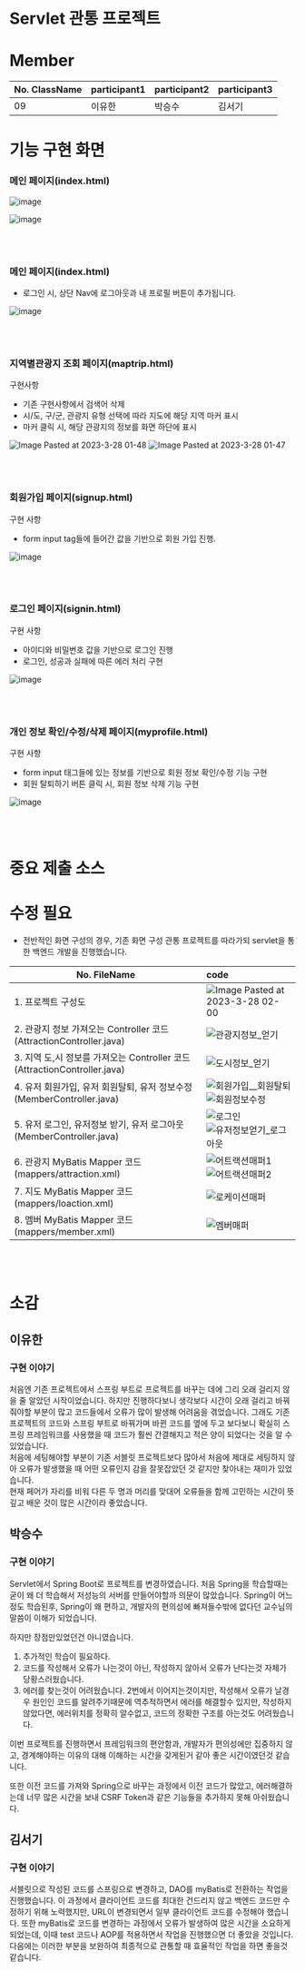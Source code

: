 # Servlet 관통 프로젝트

# Member

| No. ClassName | participant1 | participant2 | participant3 |
| ------------- | :----------- | :----------- | :----------- |
| 09            | 이유한       | 박승수       | 김서기       |

# 기능 구현 화면

### 메인 페이지(index.html)

![image](https://user-images.githubusercontent.com/60723373/225914555-1a629105-0442-45e4-807b-9d24515cd2ad.png)

![image](https://user-images.githubusercontent.com/60723373/225914741-b25e60e4-4998-49d9-a44f-c8ce25b1a1fd.png)

<br><br>

### 메인 페이지(index.html)

- 로그인 시, 상단 Nav에 로그아웃과 내 프로필 버튼이 추가됩니다.

![image](https://user-images.githubusercontent.com/60723373/225918367-cb56ec8c-a20f-4cc0-96ca-aaa704ce5902.png)

<br></br>

### 지역별관광지 조회 페이지(maptrip.html)

구현사항

- 기존 구현사항에서 검색어 삭제
- 시/도, 구/군, 관광지 유형 선택에 따라 지도에 해당 지역 마커 표시
- 마커 클릭 시, 해당 관광지의 정보를 화면 하단에 표시

![Image Pasted at 2023-3-28 01-48](https://user-images.githubusercontent.com/60723373/228011213-1d911600-7bcc-4723-9269-6a1f66090b7f.png)
![Image Pasted at 2023-3-28 01-47](https://user-images.githubusercontent.com/60723373/228024267-03f22a6e-1ec5-4953-a1fd-4519c9651983.png)

<br><br>

### 회원가입 페이지(signup.html)

구현 사항

- form input tag들에 들어간 값을 기반으로 회원 가입 진행.

![image](https://user-images.githubusercontent.com/60723373/225915325-b4991e2d-e730-4262-844d-60c63f88601f.png)

<br><br>

### 로그인 페이지(signin.html)

구현 사항

- 아이디와 비밀번호 값을 기반으로 로그인 진행
- 로그인, 성공과 실패에 따른 에러 처리 구현

![image](https://user-images.githubusercontent.com/60723373/225915674-ab3adbb6-a4fe-44e6-ac34-3c031d0d0029.png)

<br></br>

### 개인 정보 확인/수정/삭제 페이지(myprofile.html)

구현 사항

- form input 태그들에 있는 정보를 기반으로 회원 정보 확인/수정 기능 구현
- 회원 탈퇴하기 버튼 클릭 시, 회원 정보 삭제 기능 구현

![image](https://user-images.githubusercontent.com/60723373/225918737-59e24be1-9179-4ae7-b6d8-507dd2303395.png)

<br></br>

# 중요 제출 소스

# 수정 필요

- 전반적인 화면 구성의 경우, 기존 화면 구성 관통 프로젝트를 따라가되 servlet을 통한 백엔드 개발을 진행했습니다.

| No. FileName                                                              | code                                                                                                                                                                |
| ------------------------------------------------------------------------- | :------------------------------------------------------------------------------------------------------------------------------------------------------------------ |
| 1. 프로젝트 구성도                                                        | ![Image Pasted at 2023-3-28 02-00](https://user-images.githubusercontent.com/60723373/228013102-662b6769-a05a-43c9-a3cf-342006a83ba2.png)                           |
| 2. 관광지 정보 가져오는 Controller 코드 (AttractionController.java)       | ![관광지정보_얻기](/uploads/763004c7c8fea3cf5eb7c11f133005b2/관광지정보_얻기.png)                                                                                   |
| 3. 지역 도,시 정보를 가져오는 Controller 코드 (AttractionController.java) | ![도시정보_얻기](/uploads/3b03fadeb731c7a91bfab46e2fc7b522/도시정보_얻기.png)                                                                                       |
| 4. 유저 회원가입, 유저 회원탈퇴, 유저 정보수정 (MemberController.java)    | ![회원가입__회원탈퇴](/uploads/9f18a1cdb3d09ae9490d9f9a3af436cc/회원가입__회원탈퇴.png) ![회원정보수정](/uploads/e0c4f756f02e2cf4188756212356dc09/회원정보수정.png) |
| 5. 유저 로그인, 유저정보 받기, 유저 로그아웃 (MemberController.java)      | ![로그인](/uploads/f128a2a0b7b98449ce0a4d6522e985fa/로그인.png) ![유저정보얻기_로그아웃](/uploads/6903df11a382597c00fd0d366b615608/유저정보얻기_로그아웃.png)       |
| 6. 관광지 MyBatis Mapper 코드 (mappers/attraction.xml)                    | ![어트랙션매퍼1](/uploads/047b3505837f185fb6d7337ee872260d/어트랙션매퍼1.png) ![어트랙션매퍼2](/uploads/3140d9393bd025ef3807b37d174b7527/어트랙션매퍼2.png)         |
| 7. 지도 MyBatis Mapper 코드 (mappers/loaction.xml)                        | ![로케이션매퍼](/uploads/ef15a4937551d4c3af6be09297c2127c/로케이션매퍼.png)                                                                                         |
| 8. 멤버 MyBatis Mapper 코드 (mappers/member.xml)                          | ![멤버매퍼](/uploads/87885640f0e839cae60c02f8a1e5fdd3/멤버매퍼.png)                                                                                                 |

<br></br>

# 소감

## 이유한

### 구현 이야기

처음엔 기존 프로젝트에서 스프링 부트로 프로젝트를 바꾸는 데에 그리 오래 걸리지 않을 줄 알았던 시작이었습니다. 하지만 진행하다보니 생각보다 시간이 오래 걸리고 바꿔줘야할 부분이 많고 코드들에서 오류가 많이 발생해 어려움을 겪었습니다.
그래도 기존 프로젝트의 코드와 스프링 부트로 바꿔가며 바뀐 코드를 옆에 두고 보다보니 확실히 스프링 프레임워크를 사용했을 때 코드가 훨씬 간결해지고 적은 양이 되었다는 것을 알 수 있었습니다.  
 처음에 세팅해야할 부분이 기존 서블릿 프로젝트보다 많아서 처음에 제대로 세팅하지 않아 오류가 발생했을 때 어떤 오류인지 감을 잘못잡았던 것 같지만 찾아내는 재미가 있었습니다.  
 현재 페어가 자리를 비워 다른 두 명과 머리를 맞대어 오류들을 함께 고민하는 시간이 뜻깊고 배운 것이 많은 시간이라 좋았습니다.

## 박승수

### 구현 이야기

Servlet에서 Spring Boot로 프로젝트를 변경하였습니다.
처음 Spring을 학습할때는 굳이 왜 더 학습해서 저성능의 서버를 만들어야할까 의문이 많았습니다.
Spring이 어느정도 학습된후, Spring이 왜 편하고, 개발자의 편의성에 빠져들수밖에 없다던 교수님의 말씀이 이해가 되었습니다.

하지만 장점만있었던건 아니였습니다.

1. 추가적인 학습이 필요하다.
2. 코드를 작성해서 오류가 나는것이 아닌, 작성하지 않아서 오류가 난다는것 자체가 당황스러웠습니다.
3. 에러를 찾는것이 어려웠습니다. 2번에서 이어지는것이지만, 작성해서 오류가 날경우 원인인 코드를 알려주기때문에 역추적하면서 에러를 해결할수 있지만, 작성하지 않았다면, 에러위치를 정확히 알수없고, 코드의 정확한 구조를 아는것도 어려웠습니다.

이번 프로젝트를 진행하면서 프레임워크의 편안함과, 개발자가 편의성에만 집중하지 않고, 경계해야하는 이유의 대해 이해하는 시간을 갖게된거 같아 좋은 시간이였던것 같습니다.

또한 이전 코드를 가져와 Spring으로 바꾸는 과정에서 이전 코드가 많았고, 에러해결하는데 너무 많은 시간을 보내 CSRF Token과 같은 기능들을 추가하지 못해 아쉬웠습니다.

## 김서기

### 구현 이야기

서블릿으로 작성된 코드를 스프링으로 변경하고, DAO를 myBatis로 전환하는 작업을 진행했습니다. 이 과정에서 클라이언트 코드를 최대한 건드리지 않고 백엔드 코드만 수정하기 위해 노력했지만, URL이 변경되면서 일부 클라이언트 코드를 수정해야 했습니다. 또한 myBatis로 코드를 변경하는 과정에서 오류가 발생하여 많은 시간을 소요하게 되었는데, 이때 test 코드나 AOP를 적용하면서 작업을 진행했으면 더 좋았을 것입니다. 다음에는 이러한 부분을 보완하여 최종적으로 관통할 때 효율적인 작업을 하면 좋을것 같습니다.




